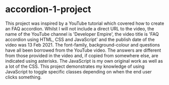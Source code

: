 # accordion-1-project
This project was inspired by a YouTube tutorial which covered how to create an FAQ accordion. Whilst I will not include a direct URL to the video, the name of the YouTube channel is 'Developer Empire', the video title is 'FAQ accordion using HTML, CSS and JavaScript' and the publish date of the video was 13 Feb 2021. The font-family, background-colour  and questions have all been borrowed from the YouTube video. The answers are different from those provided in the video and, if copied from somewhere else, are indicated using asterisks. The JavaScript is my own original work as well as a lot of the CSS. This project demonstrates my knowledge of using JavaScript to toggle specific classes depending on when the end user clicks something. 
